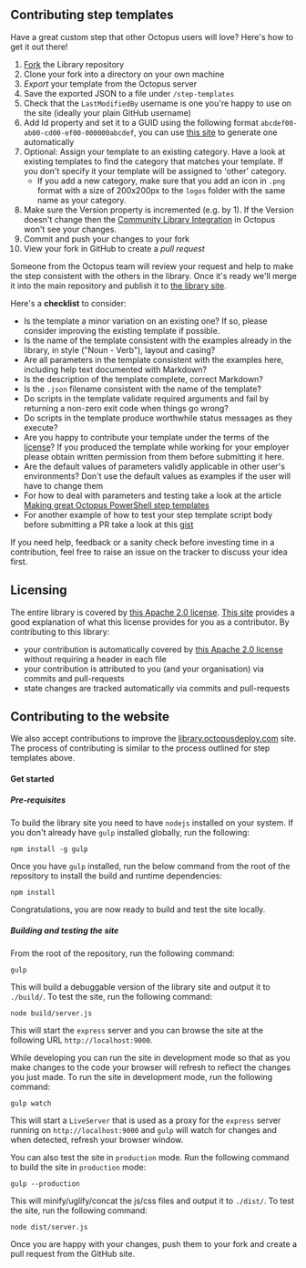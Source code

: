 Contributing step templates
---------------------------

Have a great custom step that other Octopus users will love? Here's how to get it out there! 

1. [Fork](https://github.com/OctopusDeploy/Library/fork) the Library repository
2. Clone your fork into a directory on your own machine
3. _Export_ your template from the Octopus server
4. Save the exported JSON to a file under `/step-templates`
5. Check that the `LastModifiedBy` username is one you're happy to use on the site (ideally your plain GitHub username)
6. Add Id property and set it to a GUID using the following format `abcdef00-ab00-cd00-ef00-000000abcdef`, you can use [this site](https://www.guidgen.com/) to generate one automatically
7. Optional: Assign your template to an existing category. Have a look at existing templates to find the category that matches your template. If you don't specify it your template will be assigned to 'other' category.
   - If you add a new category, make sure that you add an icon in `.png` format with a size of 200x200px to the `logos` folder with the same name as your category.
8. Make sure the Version property is incremented (e.g. by 1). If the Version doesn't change then the [Community Library Integration](http://docs.octopusdeploy.com/display/OD/Step+Templates#StepTemplates-TheCommunityLibrary) in Octopus won't see your changes.
9. Commit and push your changes to your fork
10. View your fork in GitHub to create a _pull request_

Someone from the Octopus team will review your request and help to make the step consistent with the others in the library. Once it's ready we'll merge it into the main repository and publish it to [the library site](http://library.octopusdeploy.com).

Here's a **checklist** to consider:

* Is the template a minor variation on an existing one? If so, please consider improving the existing template if possible.
* Is the name of the template consistent with the examples already in the library, in style ("Noun - Verb"), layout and casing?
* Are all parameters in the template consistent with the examples here, including help text documented with Markdown?
* Is the description of the template complete, correct Markdown?
* Is the `.json` filename consistent with the name of the template?
* Do scripts in the template validate required arguments and fail by returning a non-zero exit code when things go wrong?
* Do scripts in the template produce worthwhile status messages as they execute?
* Are you happy to contribute your template under the terms of the [license](https://github.com/OctopusDeploy/Library/blob/master/LICENSE)? If you produced the template while working for your employer please obtain written permission from them before submitting it here.
* Are the default values of parameters validly applicable in other user's environments? Don't use the default values as examples if the user will have to change them
* For how to deal with parameters and testing take a look at the article [Making great Octopus PowerShell step templates](http://www.lavinski.me/making-great-octopus-powershell-step-templates/)
* For another example of how to test your step template script body before submitting a PR take a look at this [gist](https://gist.github.com/JCapriotti/45639e06ba777ee974b1)

If you need help, feedback or a sanity check before investing time in a contribution, feel free to raise an issue on the tracker to discuss your idea first.

Licensing
---------

The entire library is covered by [this Apache 2.0 license](LICENSE). [This site](http://choosealicense.com/licenses/apache-2.0/) provides a good explanation of what this license provides for you as a contributor. By contributing to this library:

* your contribution is automatically covered by [this Apache 2.0 license](LICENSE) without requiring a header in each file
* your contribution is attributed to you (and your organisation) via commits and pull-requests
* state changes are tracked automatically via commits and pull-requests

Contributing to the website
---------------------------

We also accept contributions to improve the [library.octopusdeploy.com](http://library.octopusdeploy.com) site. The process of contributing is similar to the process outlined for step templates above.

#### Get started

##### Pre-requisites

To build the library site you need to have `nodejs` installed on your system. If you don't already have `gulp` installed globally, run the following:

```
npm install -g gulp
```

Once you have `gulp` installed, run the below command from the root of the repository to install the build and runtime dependencies:

```
npm install
```

Congratulations, you are now ready to build and test the site locally.

##### Building and testing the site

From the root of the repository, run the following command: 

```
gulp
```

This will build a debuggable version of the library site and output it to `./build/`. To test the site, run the following command:

```
node build/server.js
```

This will start the `express` server and you can browse the site at the following URL `http://localhost:9000`. 

While developing you can run the site in development mode so that as you make changes to the code your browser will refresh to reflect the changes you just made. To run the site in development mode, run the following command:

```
gulp watch
```

This will start a `LiveServer` that is used as a proxy for the `express` server running on `http://localhost:9000` and `gulp` will watch for changes and when detected, refresh your browser window.

You can also test the site in `production` mode. Run the following command to build the site in `production` mode:

```
gulp --production
```

This will minify/uglify/concat the js/css files and output it to `./dist/`. To test the site, run the following command:

```
node dist/server.js
```

Once you are happy with your changes, push them to your fork and create a pull request from the GitHub site.
